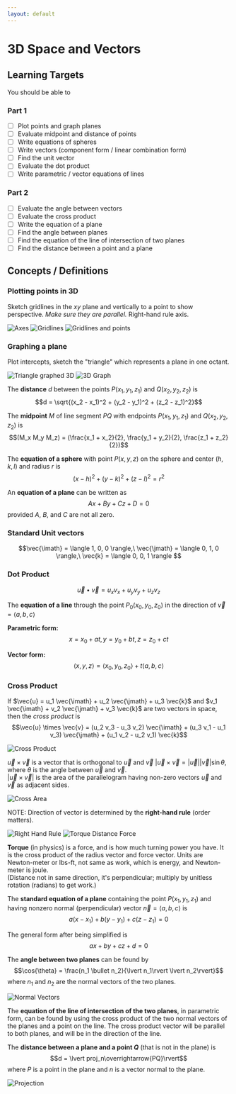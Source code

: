 ```yaml
---
layout: default
---
```


# 3D Space and Vectors

<!--https://en.wikipedia.org/wiki/Cross_product-->

## Learning Targets

You should be able to

### Part 1
- [ ] Plot points and graph planes
- [ ] Evaluate midpoint and distance of points
- [ ] Write equations of spheres
- [ ] Write vectors (component form / linear combination form)
- [ ] Find the unit vector
- [ ] Evaluate the dot product
- [ ] Write parametric / vector equations of lines

### Part 2
- [ ] Evaluate the angle between vectors
- [ ] Evaluate the cross product
- [ ] Write the equation of a plane
- [ ] Find the angle between planes
- [ ] Find the equation of the line of intersection of two planes
- [ ] Find the distance between a point and a plane

## Concepts / Definitions

### Plotting points in 3D

Sketch gridlines in the $xy$ plane and vertically to a point to show perspective. *Make sure they are parallel.* Right-hand rule axis.

![Axes](../assets/precalculus/3d_space_and_vectors_1.svg)
![Gridlines](../assets/precalculus/3d_space_and_vectors_2.png)
![Gridlines and points](../assets/precalculus/3d_space_and_vectors_3.png)

### Graphing a plane

Plot intercepts, sketch the "triangle" which represents a plane in one octant.

![Triangle graphed 3D](../assets/precalculus/3d_space_and_vectors_4.png)
![3D Graph](../assets/precalculus/3d_space_and_vectors_5.png)

The **distance** $d$ between the points $P(x_1, y_1, z_1)$ and $Q(x_2, y_2, z_2)$ is
$$d = \sqrt{(x_2 - x_1)^2 + (y_2 - y_1)^2 + (z_2 - z_1)^2}$$

The **midpoint** $M$ of line segment $PQ$ with endpoints $P(x_1, y_1, z_1)$ and $Q(x_2, y_2, z_2)$ is
$$(M_x M_y M_z) = (\frac{x_1 + x_2}{2}, \frac{y_1 + y_2}{2}, \frac{z_1 + z_2}{2})$$

The **equation of a sphere** with point $P(x, y, z)$ on the sphere and center $(h, k, l)$ and radius $r$ is
$$(x-h)^2 + (y-k)^2 + (z-l)^2 = r^2$$

An **equation of a plane** can be written as
$$Ax + By + Cz + D = 0$$
provided $A$, $B$, and $C$ are not all zero.

### Standard Unit vectors

$$\vec{\imath} = \langle 1, 0, 0 \rangle,\ \vec{\jmath} = \langle 0, 1, 0 \rangle,\ \vec{k} = \langle 0, 0, 1 \rangle $$

### Dot Product

$$\vec{u} \bullet \vec{v} = u_x v_x + u_y v_y + u_z v_z$$

The **equation of a line** through the point $P_0 (x_0, y_0, z_0)$ in the direction of $\vec{v} = \langle a, b, c \rangle$

**Parametric form:**
$$x = x_0 + at, y = y_0 + bt, z = z_0 + ct$$

**Vector form:**
$$\langle x, y, z \rangle = \langle x_0, y_0, z_0 \rangle + t \langle a, b, c \rangle$$

### Cross Product

If $\vec{u} = u_1 \vec{\imath} + u_2 \vec{\jmath} + u_3 \vec{k}$ and $v_1 \vec{\imath} + v_2 \vec{\jmath} + v_3 \vec{k}$ are two vectors in space, then the *cross product* is
$$\vec{u} \times \vec{v} = (u_2 v_3 - u_3 v_2) \vec{\imath} + (u_3 v_1 - u_1 v_3) \vec{\jmath} + (u_1 v_2 - u_2 v_1) \vec{k}$$

![Cross Product](../assets/precalculus/3d_space_and_vectors_6.png)

$\vec{u} \times \vec{v}$ is a vector that is orthogonal to $\vec{u}$ and $\vec{v}$ $\lvert \vec{u} \times \vec{v} = \lvert\vec{u}\rvert \lvert\vec{v}\rvert \sin{\theta}$, where $\theta$ is the angle between $\vec{u}$ and $\vec{v}$.<br>
$\lvert\vec{u} \times \vec{v} \rvert$ is the area of the parallelogram having non-zero vectors $\vec{u}$ and $\vec{v}$ as adjacent sides.

![Cross Area](../assets/precalculus/3d_space_and_vectors_7.png)

NOTE: Direction of vector is determined by the **right-hand rule** (order matters).

![Right Hand Rule](../assets/precalculus/3d_space_and_vectors_8.svg)
![Torque Distance Force](../assets/precalculus/3d_space_and_vectors_9.jpg)

**Torque** (in physics) is a force, and is how much turning power you have. It is the cross product of the radius vector and force vector. Units are Newton-meter or lbs-ft, not same as work, which is energy, and Newton-meter is joule.<br>
(Distance not in same direction, it's perpendicular; multiply by unitless rotation (radians) to get work.)

The **standard equation of a plane** containing the point $P (x_1, y_1, z_1)$ and having nonzero normal (perpendicular) vector $\vec{n} = \langle a, b, c \rangle$ is
$$a(x - x_1) + b(y - y_1) + c(z - z_1) = 0$$

The general form after being simplified is
$$ax + by + cz + d = 0$$

The **angle between two planes** can be found by
$$\cos{\theta} = \frac{n_1 \bullet n_2}{\lvert n_1\rvert \lvert n_2\rvert}$$
where $n_1$ and $n_2$ are the normal vectors of the two planes.

![Normal Vectors](../assets/precalculus/3d_space_and_vectors_10.jpg)

The **equation of the line of intersection of the two planes**, in parametric form, can be found by using the cross product of the two normal vectors of the planes and a point on the line. The cross product vector will be parallel to both planes, and will be in the direction of the line.

The **distance between a plane and a point $Q$** (that is not in the plane) is
$$d = \lvert proj_n\overrightarrow{PQ}\rvert$$
where $P$ is a point in the plane and $n$ is a vector normal to the plane.

![Projection](../assets/precalculus/3d_space_and_vectors_11.png)

